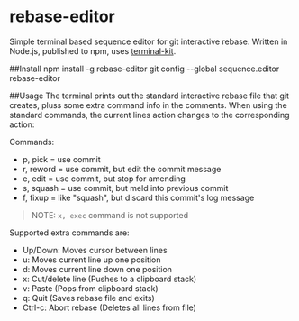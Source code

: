 # rebase-editor
Simple terminal based sequence editor for git interactive rebase.
Written in Node.js, published to npm, uses [terminal-kit](https://github.com/cronvel/terminal-kit).

##Install
     npm install -g rebase-editor
     git config --global sequence.editor rebase-editor

##Usage
The terminal prints out the standard interactive rebase file that git creates, pluss some extra command info in the comments.
When using the standard commands, the current lines action changes to the corresponding action:

Commands:
 - p, pick = use commit
 - r, reword = use commit, but edit the commit message
 - e, edit = use commit, but stop for amending
 - s, squash = use commit, but meld into previous commit
 - f, fixup = like "squash", but discard this commit's log message
 
 >NOTE: `x, exec` command is not supported

Supported extra commands are:
 - Up/Down: Moves cursor between lines
 - u: Moves current line up one position
 - d: Moves current line down one position
 - x: Cut/delete line (Pushes to a clipboard stack)
 - v: Paste (Pops from clipboard stack)
 - q: Quit (Saves rebase file and exits)
 - Ctrl-c: Abort rebase (Deletes all lines from file)




